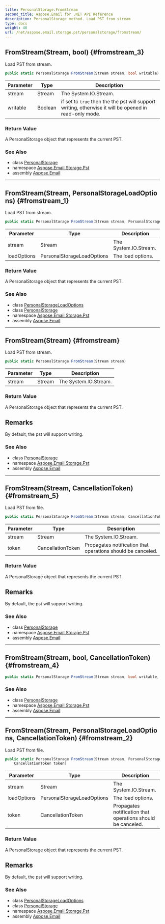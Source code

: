 ```yaml
---
title: PersonalStorage.FromStream
second_title: Aspose.Email for .NET API Reference
description: PersonalStorage method. Load PST from stream
type: docs
weight: 40
url: /net/aspose.email.storage.pst/personalstorage/fromstream/
---
```

## FromStream(Stream, bool) {#fromstream_3}

Load PST from stream.

```csharp
public static PersonalStorage FromStream(Stream stream, bool writable)
```

| Parameter | Type | Description |
| --- | --- | --- |
| stream | Stream | The System.IO.Stream. |
| writable | Boolean | if set to `true` then the the pst will support writing, otherwise it will be opened in read-only mode. |

### Return Value

A PersonalStorage object that represents the current PST.

### See Also

* class [PersonalStorage](../)
* namespace [Aspose.Email.Storage.Pst](../../personalstorage/)
* assembly [Aspose.Email](../../../)

---

## FromStream(Stream, PersonalStorageLoadOptions) {#fromstream_1}

Load PST from stream.

```csharp
public static PersonalStorage FromStream(Stream stream, PersonalStorageLoadOptions loadOptions)
```

| Parameter | Type | Description |
| --- | --- | --- |
| stream | Stream | The System.IO.Stream. |
| loadOptions | PersonalStorageLoadOptions | The load options. |

### Return Value

A PersonalStorage object that represents the current PST.

### See Also

* class [PersonalStorageLoadOptions](../../personalstorageloadoptions/)
* class [PersonalStorage](../)
* namespace [Aspose.Email.Storage.Pst](../../personalstorage/)
* assembly [Aspose.Email](../../../)

---

## FromStream(Stream) {#fromstream}

Load PST from stream.

```csharp
public static PersonalStorage FromStream(Stream stream)
```

| Parameter | Type | Description |
| --- | --- | --- |
| stream | Stream | The System.IO.Stream. |

### Return Value

A PersonalStorage object that represents the current PST.

## Remarks

By default, the pst will support writing.

### See Also

* class [PersonalStorage](../)
* namespace [Aspose.Email.Storage.Pst](../../personalstorage/)
* assembly [Aspose.Email](../../../)

---

## FromStream(Stream, CancellationToken) {#fromstream_5}

Load PST from file.

```csharp
public static PersonalStorage FromStream(Stream stream, CancellationToken token)
```

| Parameter | Type | Description |
| --- | --- | --- |
| stream | Stream | The System.IO.Stream. |
| token | CancellationToken | Propagates notification that operations should be canceled. |

### Return Value

A PersonalStorage object that represents the current PST.

## Remarks

By default, the pst will support writing.

### See Also

* class [PersonalStorage](../)
* namespace [Aspose.Email.Storage.Pst](../../personalstorage/)
* assembly [Aspose.Email](../../../)

---

## FromStream(Stream, bool, CancellationToken) {#fromstream_4}

```csharp
public static PersonalStorage FromStream(Stream stream, bool writable, CancellationToken token)
```

### See Also

* class [PersonalStorage](../)
* namespace [Aspose.Email.Storage.Pst](../../personalstorage/)
* assembly [Aspose.Email](../../../)

---

## FromStream(Stream, PersonalStorageLoadOptions, CancellationToken) {#fromstream_2}

Load PST from file.

```csharp
public static PersonalStorage FromStream(Stream stream, PersonalStorageLoadOptions loadOptions, 
    CancellationToken token)
```

| Parameter | Type | Description |
| --- | --- | --- |
| stream | Stream | The System.IO.Stream. |
| loadOptions | PersonalStorageLoadOptions | The load options. |
| token | CancellationToken | Propagates notification that operations should be canceled. |

### Return Value

A PersonalStorage object that represents the current PST.

## Remarks

By default, the pst will support writing.

### See Also

* class [PersonalStorageLoadOptions](../../personalstorageloadoptions/)
* class [PersonalStorage](../)
* namespace [Aspose.Email.Storage.Pst](../../personalstorage/)
* assembly [Aspose.Email](../../../)


